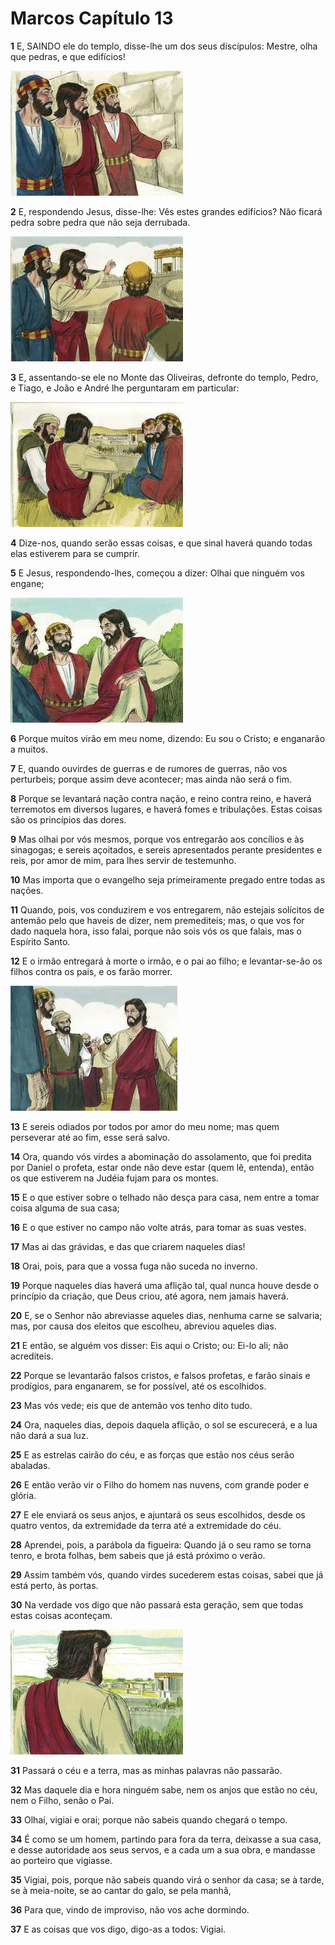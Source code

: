 # Marcos Capítulo 13

**1** 	E, SAINDO ele do templo, disse-lhe um dos seus discípulos: Mestre, olha que pedras, e que edifícios!

![](../Images/SweetPublishing/41-13-2.jpg) 

**2** 	E, respondendo Jesus, disse-lhe: Vês estes grandes edifícios? Não ficará pedra sobre pedra que não seja derrubada.

![](../Images/SweetPublishing/41-13-3.jpg) 

**3** 	E, assentando-se ele no Monte das Oliveiras, defronte do templo, Pedro, e Tiago, e João e André lhe perguntaram em particular:

![](../Images/SweetPublishing/41-13-4.jpg) 

**4** 	Dize-nos, quando serão essas coisas, e que sinal haverá quando todas elas estiverem para se cumprir.

**5** 	E Jesus, respondendo-lhes, começou a dizer: Olhai que ninguém vos engane;

![](../Images/SweetPublishing/41-13-5.jpg) 

**6** 	Porque muitos virão em meu nome, dizendo: Eu sou o Cristo; e enganarão a muitos.

**7** 	E, quando ouvirdes de guerras e de rumores de guerras, não vos perturbeis; porque assim deve acontecer; mas ainda não será o fim.

**8** 	Porque se levantará nação contra nação, e reino contra reino, e haverá terremotos em diversos lugares, e haverá fomes e tribulações. Estas coisas são os princípios das dores.

**9** 	Mas olhai por vós mesmos, porque vos entregarão aos concílios e às sinagogas; e sereis açoitados, e sereis apresentados perante presidentes e reis, por amor de mim, para lhes servir de testemunho.

**10** 	Mas importa que o evangelho seja primeiramente pregado entre todas as nações.

**11** 	Quando, pois, vos conduzirem e vos entregarem, não estejais solícitos de antemão pelo que haveis de dizer, nem premediteis; mas, o que vos for dado naquela hora, isso falai, porque não sois vós os que falais, mas o Espírito Santo.

**12** 	E o irmão entregará à morte o irmão, e o pai ao filho; e levantar-se-ão os filhos contra os pais, e os farão morrer.

![](../Images/SweetPublishing/41-13-6.jpg) 

**13** 	E sereis odiados por todos por amor do meu nome; mas quem perseverar até ao fim, esse será salvo.

**14** 	Ora, quando vós virdes a abominação do assolamento, que foi predita por Daniel o profeta, estar onde não deve estar (quem lê, entenda), então os que estiverem na Judéia fujam para os montes.

**15** 	E o que estiver sobre o telhado não desça para casa, nem entre a tomar coisa alguma de sua casa;

**16** 	E o que estiver no campo não volte atrás, para tomar as suas vestes.

**17** 	Mas ai das grávidas, e das que criarem naqueles dias!

**18** 	Orai, pois, para que a vossa fuga não suceda no inverno.

**19** 	Porque naqueles dias haverá uma aflição tal, qual nunca houve desde o princípio da criação, que Deus criou, até agora, nem jamais haverá.

**20** 	E, se o Senhor não abreviasse aqueles dias, nenhuma carne se salvaria; mas, por causa dos eleitos que escolheu, abreviou aqueles dias.

**21** 	E então, se alguém vos disser: Eis aqui o Cristo; ou: Ei-lo ali; não acrediteis.

**22** 	Porque se levantarão falsos cristos, e falsos profetas, e farão sinais e prodígios, para enganarem, se for possível, até os escolhidos.

**23** 	Mas vós vede; eis que de antemão vos tenho dito tudo.

**24** 	Ora, naqueles dias, depois daquela aflição, o sol se escurecerá, e a lua não dará a sua luz.

**25** 	E as estrelas cairão do céu, e as forças que estão nos céus serão abaladas.

**26** 	E então verão vir o Filho do homem nas nuvens, com grande poder e glória.

**27** 	E ele enviará os seus anjos, e ajuntará os seus escolhidos, desde os quatro ventos, da extremidade da terra até a extremidade do céu.

**28** 	Aprendei, pois, a parábola da figueira: Quando já o seu ramo se torna tenro, e brota folhas, bem sabeis que já está próximo o verão.

**29** 	Assim também vós, quando virdes sucederem estas coisas, sabei que já está perto, às portas.

**30** 	Na verdade vos digo que não passará esta geração, sem que todas estas coisas aconteçam.

![](../Images/SweetPublishing/41-13-7.jpg) 

**31** 	Passará o céu e a terra, mas as minhas palavras não passarão.

**32** 	Mas daquele dia e hora ninguém sabe, nem os anjos que estão no céu, nem o Filho, senão o Pai.

**33** 	Olhai, vigiai e orai; porque não sabeis quando chegará o tempo.

**34** 	É como se um homem, partindo para fora da terra, deixasse a sua casa, e desse autoridade aos seus servos, e a cada um a sua obra, e mandasse ao porteiro que vigiasse.

**35** 	Vigiai, pois, porque não sabeis quando virá o senhor da casa; se à tarde, se à meia-noite, se ao cantar do galo, se pela manhã,

**36** 	Para que, vindo de improviso, não vos ache dormindo.

**37** 	E as coisas que vos digo, digo-as a todos: Vigiai.

